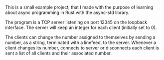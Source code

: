 This is a small example project, that I made with the purpose of learning
about async programming in Rust with the async-std library.

The program is a TCP server listening on port 12345 on the loopback 
interface. The server will keep an integer for each client (initially set
to 0). 

The clients can change the number assigned to themselves by sending
a number, as a string, terminated with a linefeed, to the server. Whenever 
a client changes its number, connects to server or disconnects each client
is sent a list of all clients and their associated number.